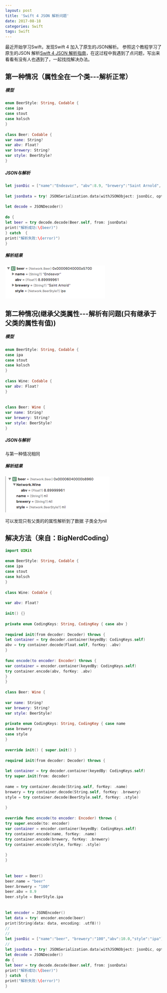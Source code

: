 ```yaml
---
layout: post
title: 'Swift 4 JSON 解析问题'
date: 2017-08-18
categories: Swift
tags: Swift
---
```






最近开始学习Swift，发现Swift 4 加入了原生的JSON解析。 参照这个教程学习了原生的JSON 解析[Swift 4 JSON 解析指南](https://bignerdcoding.com/archives/37.html)，在这过程中我遇到了点问题，写出来看看有没有人也遇到了，一起找找解决办法。

## 第一种情况（属性全在一个类---解析正常）

##### 模型

```swift
enum BeerStyle: String, Codable {
case ipa
case stout
case kolsch
}

class Beer: Codable {
var name: String?
var abv: Float?
var brewery: String?
var style: BeerStyle?
}
```

##### JSON与解析

```swift
let jsonDic = ["name":"Endeavor", "abv":8.9, "brewery":"Saint Arnold", "style":"ipa"] as [String : Any]

let jsonData = try! JSONSerialization.data(withJSONObject: jsonDic, options: .prettyPrinted)

let decode = JSONDecoder()

do {
let beer = try decode.decode(Beer.self, from: jsonData)
print("解析成功:\(beer)")
} catch  {
print("解析失败:\(error)")
}
```
##### 解析结果

![解析结果](/resources/2017-08-18-Swift4-JSON-解析问题/解析结果1.png)


## 第二种情况(继承父类属性---解析有问题(只有继承于父类的属性有值))

##### 模型

```swift
enum BeerStyle: String, Codable {
case ipa
case stout
case kolsch
}

class Wine: Codable {
var abv: Float?
}


class Beer: Wine {
var name: String?
var brewery: String?
var style: BeerStyle?
}

```

##### JSON与解析

与第一种情况相同

##### 解析结果

![解析结果](/resources/2017-08-18-Swift4-JSON-解析问题/解析结果2.png)

可以发现只有父类的的属性解析到了数据
子类全为nil















## 解决方法（来自：BigNerdCoding）

```swift
import UIKit

enum BeerStyle: String, Codable {
case ipa
case stout
case kolsch
}

class Wine: Codable {

var abv: Float?

init() {}

private enum CodingKeys: String, CodingKey { case abv }

required init(from decoder: Decoder) throws {
let container = try decoder.container(keyedBy: CodingKeys.self)
abv = try container.decode(Float.self, forKey: .abv)
}

func encode(to encoder: Encoder) throws {
var container = encoder.container(keyedBy: CodingKeys.self)
try container.encode(abv, forKey: .abv)
}
}

class Beer: Wine {

var name: String?
var brewery: String?
var style: BeerStyle?

private enum CodingKeys: String, CodingKey { case name
case brewery
case style
}

override init() { super.init() }

required init(from decoder: Decoder) throws {

let container = try decoder.container(keyedBy: CodingKeys.self)
try super.init(from: decoder)

name = try container.decode(String.self, forKey: .name)
brewery = try container.decode(String.self, forKey: .brewery)
style = try container.decode(BeerStyle.self, forKey: .style)

}

override func encode(to encoder: Encoder) throws {
try super.encode(to: encoder)
var container = encoder.container(keyedBy: CodingKeys.self)
try container.encode(name, forKey: .name)
try container.encode(brewery, forKey: .brewery)
try container.encode(style, forKey: .style)

}
}


let beer = Beer()
beer.name = "beer"
beer.brewery = "100"
beer.abv = 8.9
beer.style = BeerStyle.ipa


let encoder = JSONEncoder()
let data = try! encoder.encode(beer)
print(String(data: data, encoding: .utf8)!)
//
//
let jsonDic = ["name":"beer", "brewery":"100","abv":10.0,"style":"ipa"] as [String : Any]
//
let jsonData = try! JSONSerialization.data(withJSONObject: jsonDic, options: .prettyPrinted)
let decode = JSONDecoder()
do {
let beer = try decode.decode(Beer.self, from: jsonData)
print("解析成功:\(beer)")
} catch  {
print("解析失败:\(error)")
}
```
